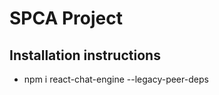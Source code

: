 <h1>SPCA Project</h1>

<h2>Installation instructions</h2>
<ul>
  <li>npm i react-chat-engine --legacy-peer-deps</li>
</ul>

